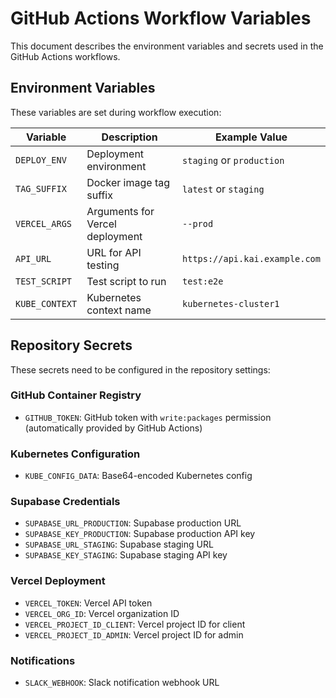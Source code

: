 # GitHub Actions Workflow Variables

This document describes the environment variables and secrets used in the GitHub Actions workflows.

## Environment Variables

These variables are set during workflow execution:

| Variable | Description | Example Value |
|----------|-------------|---------------|
| `DEPLOY_ENV` | Deployment environment | `staging` or `production` |
| `TAG_SUFFIX` | Docker image tag suffix | `latest` or `staging` |
| `VERCEL_ARGS` | Arguments for Vercel deployment | `--prod` |
| `API_URL` | URL for API testing | `https://api.kai.example.com` |
| `TEST_SCRIPT` | Test script to run | `test:e2e` |
| `KUBE_CONTEXT` | Kubernetes context name | `kubernetes-cluster1` |

## Repository Secrets

These secrets need to be configured in the repository settings:

### GitHub Container Registry
- `GITHUB_TOKEN`: GitHub token with `write:packages` permission (automatically provided by GitHub Actions)

### Kubernetes Configuration
- `KUBE_CONFIG_DATA`: Base64-encoded Kubernetes config

### Supabase Credentials
- `SUPABASE_URL_PRODUCTION`: Supabase production URL
- `SUPABASE_KEY_PRODUCTION`: Supabase production API key
- `SUPABASE_URL_STAGING`: Supabase staging URL
- `SUPABASE_KEY_STAGING`: Supabase staging API key

### Vercel Deployment
- `VERCEL_TOKEN`: Vercel API token
- `VERCEL_ORG_ID`: Vercel organization ID
- `VERCEL_PROJECT_ID_CLIENT`: Vercel project ID for client
- `VERCEL_PROJECT_ID_ADMIN`: Vercel project ID for admin

### Notifications
- `SLACK_WEBHOOK`: Slack notification webhook URL
